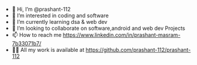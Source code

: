 - 👋 Hi, I’m @prashant-112
- 👀 I’m interested in coding and software
- 🌱 I’m currently learning dsa & web dev
- 💞️ I’m looking to collaborate on software,android and web dev Projects
- 📫 How to reach me https://www.linkedin.com/in/prashant-masram-7b33071b7/
- 👨‍💻 All my work is available at https://github.com/prashant-112/prashant-112

<!---
prashant-112/prashant-112 is a ✨ special ✨ repository because its `README.md` (this file) appears on your GitHub profile.
You can click the Preview link to take a look at your changes.
--->
